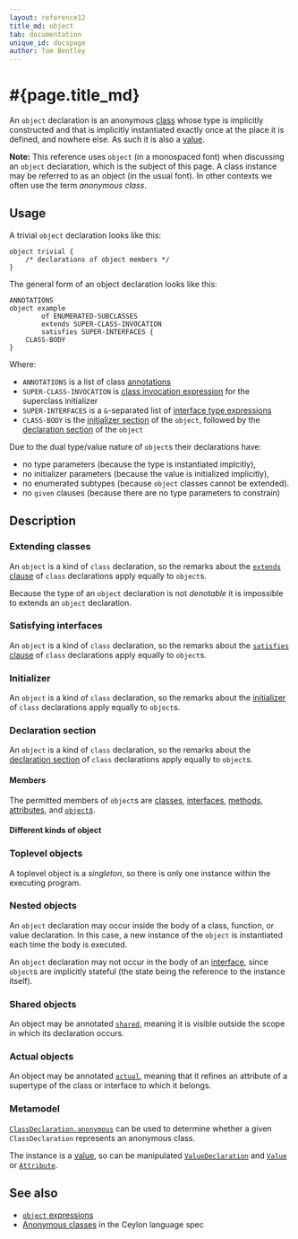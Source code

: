 ```yaml
---
layout: reference12
title_md: object
tab: documentation
unique_id: docspage
author: Tom Bentley
---
```


# #{page.title_md}

An `object` declaration is an anonymous [class](../class) 
whose type is implicitly constructed and 
that is implicitly instantiated
exactly once at the place it is defined, and nowhere else. As such it 
is also a [value](../value).

**Note:** This reference uses `object` (in a monospaced font) when discussing an 
`object` declaration, which is the subject of this page. A class instance 
may be referred to as an object (in the usual font). In other contexts we 
often use the term _anonymous class_.

## Usage 

A trivial `object` declaration looks like this:

<!-- try: -->
    object trivial {
        /* declarations of object members */
    }
    
The general form of an object declaration looks like this:

<!-- lang:none -->
    ANNOTATIONS
    object example
            of ENUMERATED-SUBCLASSES
            extends SUPER-CLASS-INVOCATION
            satisfies SUPER-INTERFACES {
        CLASS-BODY
    }

Where:

* `ANNOTATIONS` is a list of class [annotations](../annotation)
* `SUPER-CLASS-INVOCATION` is [class invocation expression](#extending_classes) for the superclass initializer
* `SUPER-INTERFACES` is a `&`-separated list of [interface type expressions](#satisfying_interfaces)
* `CLASS-BODY` is the [initializer section](#initializer) of the `object`, 
  followed by the [declaration section](#declaration_section) of the `object`

Due to the dual type/value nature of `object`s their declarations have:

* no type parameters (because the type is instantiated implcitly),
* no initializer parameters (because the value is initialized implicitly),
* no enumerated subtypes (because `object` classes cannot be extended).
* no `given` clauses (because there are no type parameters to constrain)
  
## Description

### Extending classes

An `object` is a kind of `class` declaration, so the remarks about the 
[`extends` clause](../class/#extending_classes) of `class` declarations apply equally to `object`s.

Because the type of an `object` declaration is not *denotable* it
is impossible to extends an `object` declaration.

### Satisfying interfaces

An `object` is a kind of `class` declaration, so the remarks about the 
[`satisfies` clause](../class/#satisfying_interfaces) of `class` declarations apply equally to `object`s.

### Initializer

An `object` is a kind of `class` declaration, so the remarks about the 
[initializer](../class/#initializer) of `class` declarations apply equally to `object`s.

### Declaration section

An `object` is a kind of `class` declaration, so the remarks about the 
[declaration section](../class/#declaration_section) of `class` declarations apply equally to `object`s.

#### Members

The permitted members of `object`s are [classes](../class), 
[interfaces](../interface), [methods](../function), [attributes](../value),
and [`object`s](../object).

#### Different kinds of object

### Toplevel objects

A toplevel object is a _singleton_, so there is only one 
instance within the executing program.

### Nested objects

An `object` declaration may occur inside the body of a class, function, 
or value declaration. In this case, a new instance of the `object` is
instantiated each time the body is executed.

An `object` declaration may not occur in the body of an 
[interface](../interface), since `object`s are implicitly stateful (the 
state being the reference to the instance itself).

### Shared objects 

An object may be annotated [`shared`](../../annotation/shared), meaning
it is visible outside the scope in which its declaration occurs.

### Actual objects

An object may be annotated [`actual`](../../annotation/actual), meaning 
that it refines an attribute of a supertype of the class or interface
to which it belongs.

### Metamodel

[`ClassDeclaration.anonymous`](#{site.urls.apidoc_1_2}/meta/declaration/ClassDeclaration.type.html#anonymous) 
can be used to determine whether a given `ClassDeclaration` represents an anonymous class. 

The instance is a [value](../value), so can be manipulated 
[`ValueDeclaration`](#{site.urls.apidoc_1_2}/meta/declaration/ValueDeclaration.type.html) and 
[`Value`](#{site.urls.apidoc_1_2}/meta/model/Value.type.html) or 
[`Attribute`](#{site.urls.apidoc_1_2}/meta/model/Attribute.type.html).


## See also

* [`object` expressions](../../expression/object/)
* [Anonymous classes](#{site.urls.spec_current}#anonymousclasses) in the Ceylon 
  language spec
